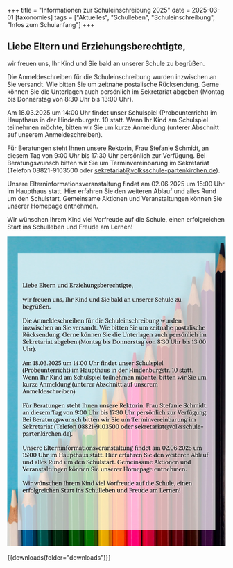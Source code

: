 +++
title = "Informationen zur Schuleinschreibung 2025"
date = 2025-03-01
[taxonomies]
tags = ["Aktuelles", "Schulleben", "Schuleinschreibung", "Infos zum Schulanfang"]
+++
## Liebe Eltern und Erziehungsberechtigte,

wir freuen uns, Ihr Kind und Sie bald an unserer Schule zu begrüßen.

<!-- more -->

Die Anmeldeschreiben für die Schuleinschreibung wurden inzwischen an Sie versandt. Wie bitten Sie um zeitnahe postalische Rücksendung. Gerne können Sie die Unterlagen auch persönlich im Sekretariat abgeben (Montag bis Donnerstag von 8:30 Uhr bis 13:00 Uhr).

Am 18.03.2025 um 14:00 Uhr findet unser Schulspiel (Probeunterricht) im Haupthaus in der Hindenburgstr. 10 statt. Wenn Ihr Kind am Schulspiel teilnehmen möchte, bitten wir Sie um kurze Anmeldung (unterer Abschnitt auf unserem Anmeldeschreiben). 

Für Beratungen steht Ihnen unsere Rektorin, Frau Stefanie Schmidt, an diesem Tag von 9:00 Uhr bis 17:30 Uhr persönlich zur Verfügung. Bei Beratungswunsch bitten wir Sie um Terminvereinbarung im Sekretariat (Telefon 08821-9103500 oder sekretariat@volksschule-partenkirchen.de).

Unsere Elterninformationsveranstaltung findet am 02.06.2025 um 15:00 Uhr im Haupthaus statt. Hier erfahren Sie den weiteren Ablauf und alles Rund um den Schulstart. Gemeinsame Aktionen und Veranstaltungen können Sie unserer Homepage entnehmen.

Wir wünschen Ihrem Kind viel Vorfreude auf die Schule, einen erfolgreichen Start ins Schulleben und Freude am Lernen!

![Schuleinschreibung](images/info00014.jpeg)

{{downloads(folder="downloads")}}



